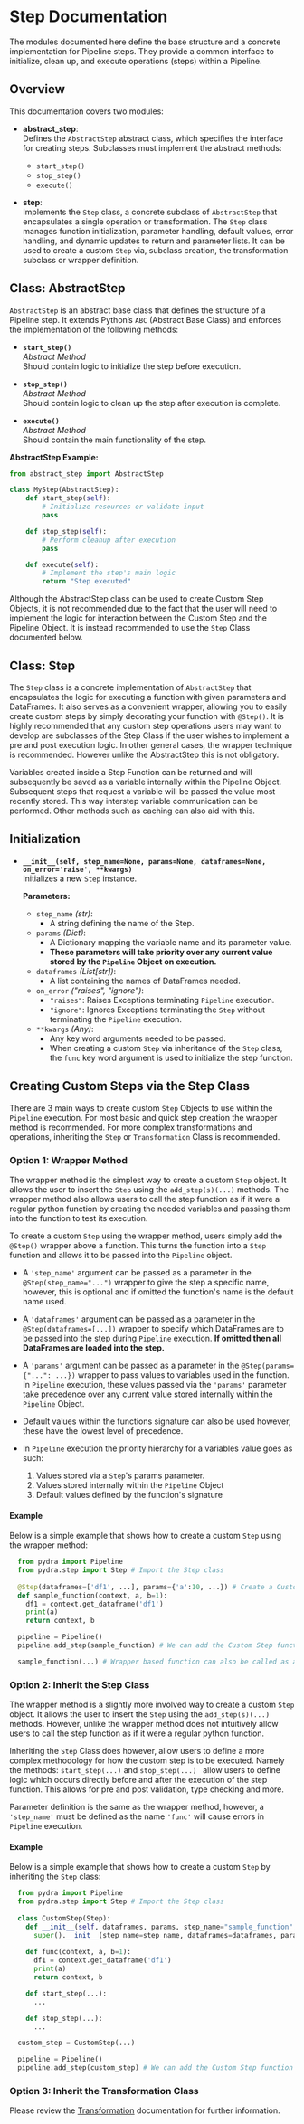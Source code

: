 # Step Documentation

The modules documented here define the base structure and a concrete implementation for Pipeline steps. They provide a common interface to initialize, clean up, and execute operations (steps) within a Pipeline.

## Overview

This documentation covers two modules:

- **abstract_step**:  
  Defines the `AbstractStep` abstract class, which specifies the interface for creating steps. Subclasses must implement the abstract methods:
  - `start_step()`
  - `stop_step()`
  - `execute()`

- **step**:  
  Implements the `Step` class, a concrete subclass of `AbstractStep` that encapsulates a single operation or transformation. The `Step` class manages function initialization, parameter handling, default values, error handling, and dynamic updates to return and parameter lists. It can be used to create a custom `Step` via, subclass creation, the transformation subclass or wrapper definition.

## Class: AbstractStep

`AbstractStep` is an abstract base class that defines the structure of a Pipeline step. It extends Python’s `ABC` (Abstract Base Class) and enforces the implementation of the following methods:

- **`start_step()`**  
  *Abstract Method*  
  Should contain logic to initialize the step before execution.

- **`stop_step()`**  
  *Abstract Method*  
  Should contain logic to clean up the step after execution is complete.

- **`execute()`**  
  *Abstract Method*  
  Should contain the main functionality of the step.

**AbstractStep Example:**

```python
from abstract_step import AbstractStep

class MyStep(AbstractStep):
    def start_step(self):
        # Initialize resources or validate input
        pass

    def stop_step(self):
        # Perform cleanup after execution
        pass

    def execute(self):
        # Implement the step's main logic
        return "Step executed"
```

Although the AbstractStep class can be used to create Custom Step Objects, it is not recommended due to the fact that the user will need to implement the logic for interaction between the Custom Step and the Pipeline Object. It is instead recommended to use the `Step` Class documented below.

## Class: Step

The `Step` class is a concrete implementation of `AbstractStep` that encapsulates the logic for executing a function with given parameters and DataFrames. It also serves as a convenient wrapper, allowing you to easily create custom steps by simply decorating your function with `@Step()`. It is highly recommended that any custom step operations users may want to develop are subclasses of the Step Class if the user wishes to implement a pre and post execution logic. In other general cases, the wrapper technique is recommended. However unlike the AbstractStep this is not obligatory.

Variables created inside a Step Function can be returned and will subsequently be saved as a variable internally within the Pipeline Object.
Subsequent steps that request a variable will be passed the value most recently stored. This way interstep variable communication can be performed. Other methods such as caching can also aid with this.
  
## Initialization

- **`__init__(self, step_name=None, params=None, dataframes=None, on_error='raise', **kwargs)`**  
  Initializes a new `Step` instance.
  
  **Parameters:**
  
  - `step_name` *(str)*: 
    - A string defining the name of the Step.
  - `params` *(Dict)*: 
    - A Dictionary mapping the variable name and its parameter value.
    - **These parameters will take priority over any current value stored by the `Pipeline` Object on execution.**
  - `dataframes` *(List[str])*: 
    - A list containing the names of DataFrames needed.
  - `on_error` *("raises", "ignore")*: 
    - `"raises"`: Raises Exceptions terminating `Pipeline` execution.
    - `"ignore"`: Ignores Exceptions terminating the `Step` without terminating the `Pipeline` execution.
  - `**kwargs` *(Any)*: 
    - Any key word arguments needed to be passed. 
    - When creating a custom `Step` via inheritance of the `Step` class, the `func` key word argument is used to initialize the step function.

## Creating Custom Steps via the Step Class
There are 3 main ways to create custom `Step` Objects to use within the `Pipeline` execution. For most basic and quick step creation the wrapper method is recommended. For more complex transformations and operations, inheriting the `Step` or `Transformation` Class is recommended.

### Option 1: Wrapper Method
The wrapper method is the simplest way to create a custom `Step` object. It allows the user to insert the `Step` using the `add_step(s)(...)` methods. The wrapper method also allows users to call the step function as if it were a regular python function by creating the needed variables and passing them into the function to test its execution.

To create a custom `Step` using the wrapper method, users simply add the `@Step()` wrapper above a function. This turns the function into a `Step` function and allows it to be passed into the `Pipeline` object. 
- A `'step_name'` argument can be passed as a parameter in the `@Step(step_name="...")` wrapper to give the step a specific name, however, this is optional and if omitted the function's name is the default name used. 
- A `'dataframes'` argument can be passed as a parameter in the `@Step(dataframes=[...])` wrapper to specify which DataFrames are to be passed into the step during `Pipeline` execution. **If omitted then all DataFrames are loaded into the step.**
- A `'params'` argument can be passed as a parameter in the `@Step(params={"...": ...})` wrapper to pass values to variables used in the function. In `Pipeline` execution, these values passed via the `'params'` parameter take precedence over any current value stored internally within the `Pipeline` Object. 
- Default values within the functions signature can also be used however, these have the lowest level of precedence.
- In `Pipeline` execution the priority hierarchy for a variables value goes as such:
  
  1. Values stored via a `Step`'s params parameter.
  2. Values stored internally within the `Pipeline` Object
  3. Default values defined by the function's signature

#### Example

Below is a simple example that shows how to create a custom `Step` using the wrapper method:

```python
  from pydra import Pipeline
  from pydra.step import Step # Import the Step class
  
  @Step(dataframes=['df1', ...], params={'a':10, ...}) # Create a Custom Step using the wrapper format
  def sample_function(context, a, b=1):
    df1 = context.get_dataframe('df1')
    print(a)
    return context, b

  pipeline = Pipeline()
  pipeline.add_step(sample_function) # We can add the Custom Step function by passing the function name as an object

  sample_function(...) # Wrapper based function can also be called as a normal python function
```


### Option 2: Inherit the Step Class
The wrapper method is a slightly more involved way to create a custom `Step` object. It allows the user to insert the `Step` using the `add_step(s)(...)` methods. However, unlike the wrapper method does not intuitively allow users to call the step function as if it were a regular python function. 

Inheriting the `Step` Class does however, allow users to define a more complex methodology for how the custom step is to be executed. Namely the methods: `start_step(...)` and `stop_step(...) ` allow users to define logic which occurs directly before and after the execution of the step function. This allows for pre and post validation, type checking and more.

Parameter definition is the same as the wrapper method, however, a `'step_name'` must be defined as the name `'func'` will cause errors in `Pipeline` execution.

#### Example

Below is a simple example that shows how to create a custom `Step` by inheriting the `Step` class:

```python
  from pydra import Pipeline
  from pydra.step import Step # Import the Step class
  
  class CustomStep(Step):
    def __init__(self, dataframes, params, step_name="sample_function", on_error="raise", ...):
      super().__init__(step_name=step_name, dataframes=dataframes, params=params, func=self.func, on_error=on_error)
    
    def func(context, a, b=1):
      df1 = context.get_dataframe('df1')
      print(a)
      return context, b

    def start_step(...):
      ...

    def stop_step(...):
      ...

  custom_step = CustomStep(...)

  pipeline = Pipeline()
  pipeline.add_step(custom_step) # We can add the Custom Step function by passing the object
```

### Option 3: Inherit the Transformation Class

Please review the [Transformation](transformations/transformation.md) documentation for further information.